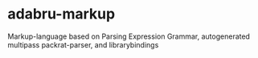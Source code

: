 # adabru-markup
Markup-language based on Parsing Expression Grammar, autogenerated multipass packrat-parser, and librarybindings
